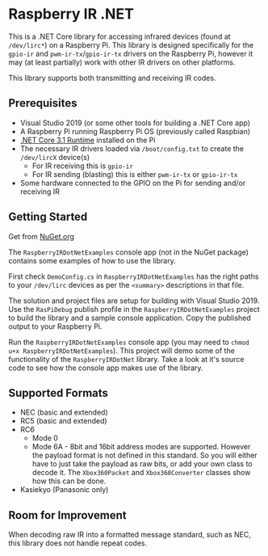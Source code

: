 # Raspberry IR .NET

This is a .NET Core library for accessing infrared devices (found at `/dev/lirc*`) on a Raspberry Pi. This library is designed specifically for the `gpio-ir` and `pwm-ir-tx`/`gpio-ir-tx` drivers on the Raspberry Pi, however it may (at least partially) work with other IR drivers on other platforms.

This library supports both transmitting and receiving IR codes.

## Prerequisites
 * Visual Studio 2019 (or some other tools for building a .NET Core app)
 * A Raspberry Pi running Raspberry Pi OS (previously called Raspbian)
 * [.NET Core 3.1 Runtime](https://dotnet.microsoft.com/download/dotnet-core/) installed on the Pi
 * The necessary IR drivers loaded via `/boot/config.txt` to create the `/dev/lircX` device(s)
   * For IR receiving this is `gpio-ir`
   * For IR sending (blasting) this is either `pwm-ir-tx` or `gpio-ir-tx`
 * Some hardware connected to the GPIO on the Pi for sending and/or receiving IR


## Getting Started

Get from [NuGet.org](https://www.nuget.org/packages/RaspberryIRDotNet/)

The `RaspberryIRDotNetExamples` console app (not in the NuGet package) contains some examples of how to use the library.

First check `DemoConfig.cs` in `RaspberryIRDotNetExamples` has the right paths to your `/dev/lirc` devices as per the `<summary>` descriptions in that file.

The solution and project files are setup for building with Visual Studio 2019. Use the `RasPiDebug` publish profile in the `RaspberryIRDotNetExamples` project to build the library and a sample console application. Copy the published output to your Raspberry Pi. 

Run the `RaspberryIRDotNetExamples` console app (you may need to `chmod u+x RaspberryIRDotNetExamples`). This project will demo some of the functionality of the `RaspberryIRDotNet` library. Take a look at it's source code to see how the console app makes use of the library.

## Supported Formats
 * NEC (basic and extended)
 * RC5 (basic and extended)
 * RC6
   * Mode 0
   * Mode 6A - 8bit and 16bit address modes are supported. However the payload format is not defined in this standard. So you will either have to just take the payload as raw bits, or add your own class to decode it. The `Xbox360Packet` and `Xbox360Converter` classes show how this can be done.
 * Kasiekyo (Panasonic only)


## Room for Improvement
When decoding raw IR into a formatted message standard, such as NEC, this library does not handle repeat codes.
